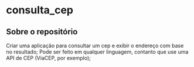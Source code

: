 # consulta_cep

## Sobre o repositório
Criar uma aplicação para consultar um cep e exibir o endereço com base no resultado;
Pode ser feito em qualquer linguagem, contanto que use uma API de CEP (ViaCEP, por exemplo);
